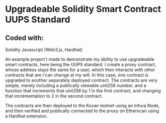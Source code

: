 # Upgradeable Solidity Smart Contract UUPS Standard

## Coded with:
Solidity
Javascript (Web3.js, Hardhat)

An example project I made to demonstrate my ability to use upgradeable smart contracts, here being the UUPS standard. I create a proxy contract, whose address stays the same for a user, which then interacts with other contracts that are I can change at my will. In this case, one contract is upgraded to another separately deployed contract. The contracts are very simple, merely including a publically viewable uint256 number, and a function that increments that uint256 by 1 in the first contract, and changing that incrementation to 2 in the second contract.

The contracts are then deployed to the Kovan testnet using an Infura Node, and then verified and publically connected to the proxy on Etherscan using a Hardhat extension.

